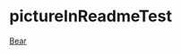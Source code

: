 # pictureInReadmeTest

[Bear](https://raw.githubusercontent.com/oskar-anderson/pictureInReadmeTest/main/2010-brown-bear.jpg)
